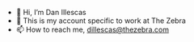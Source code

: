 - 👋 Hi, I’m Dan Illescas
- 🌱 This is my account specific to work at The Zebra
- 📫 How to reach me, dillescas@thezebra.com

<!---
zillescas/zillescas is a ✨ special ✨ repository because its `README.md` (this file) appears on your GitHub profile.
You can click the Preview link to take a look at your changes.
--->
